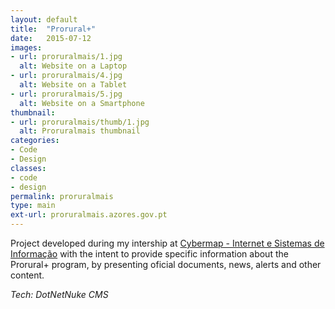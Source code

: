 ```yaml
---
layout: default
title:  "Prorural+"
date:   2015-07-12
images: 
- url: proruralmais/1.jpg
  alt: Website on a Laptop
- url: proruralmais/4.jpg
  alt: Website on a Tablet
- url: proruralmais/5.jpg
  alt: Website on a Smartphone
thumbnail:
- url: proruralmais/thumb/1.jpg
  alt: Proruralmais thumbnail
categories:
- Code
- Design
classes:
- code
- design
permalink: proruralmais
type: main
ext-url: proruralmais.azores.gov.pt
---
```

Project developed during my intership at <a href="http://cybermap.pt/" title="Cybermap Homepage" target="_blank">Cybermap - Internet e Sistemas de Informação</a> with the intent to provide specific information about the Prorural+ program, by presenting oficial documents, news, alerts and other content.

*Tech: DotNetNuke CMS*